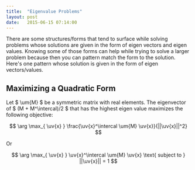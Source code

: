 ```yaml
---
title:  "Eigenvalue Problems"
layout: post
date:   2015-06-15 07:14:00
---
```

There are some structures/forms that tend to surface while solving
problems whose solutions are given in the form of eigen vectors
and eigen values. Knowing some of those forms can help while trying to
solve a larger problem because then you can pattern match the form to the
solution. Here's one pattern whose solution is given in the form of eigen vectors/values.


## Maximizing a Quadratic Form ##
Let $ \um{M} $ be a symmetric matrix with real elements.
The eigenvector of $ (M + M^\intercal)/2 $ that has the highest eigen value
maximizes the following objective:

$$ \arg \max_{ \uv{x} } \frac{\uv{x}^\intercal \um{M} \uv{x}}{||\uv{x}||^2}
$$

Or

$$ \arg \max_{ \uv{x} } \uv{x}^\intercal \um{M} \uv{x} \text{ subject to } ||\uv{x}|| = 1
$$
